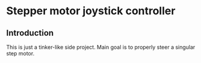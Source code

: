 # Stepper motor joystick controller
## Introduction
  This is just a tinker-like side project. Main goal is to properly steer a singular step motor.
